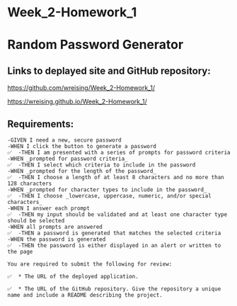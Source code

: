 # Week_2-Homework_1

# Random Password Generator

## Links to deplayed site and GitHub repository:

https://github.com/wreising/Week_2-Homework_1/

https://wreising.github.io/Week_2-Homework_1/

## Requirements:

```
-GIVEN I need a new, secure password
-WHEN I click the button to generate a password
✅  -THEN I am presented with a series of prompts for password criteria
-WHEN _prompted for password criteria_
✅  -THEN I select which criteria to include in the password
-WHEN _prompted for the length of the password_
✅  -THEN I choose a length of at least 8 characters and no more than 128 characters
-WHEN _prompted for character types to include in the password_
✅  -THEN I choose _lowercase, uppercase, numeric, and/or special characters_
-WHEN I answer each prompt
✅  -THEN my input should be validated and at least one character type should be selected
-WHEN all prompts are answered
✅  -THEN a password is generated that matches the selected criteria
-WHEN the password is generated
✅  -THEN the password is either displayed in an alert or written to the page
```
```
You are required to submit the following for review:

✅  * The URL of the deployed application.

✅  * The URL of the GitHub repository. Give the repository a unique name and include a README describing the project.
```
